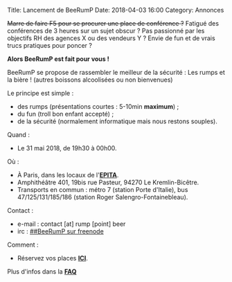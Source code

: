 Title: Lancement de BeeRumP
Date: 2018-04-03 16:00
Category: Annonces

<del>Marre de faire F5 pour se procurer une place de conférence ?</del> Fatigué des conférences de 3 heures sur un sujet obscur ? Pas passionné par les objectifs RH des agences X ou des vendeurs Y ? Envie de fun et de vrais trucs pratiques pour poncer ?

**Alors BeeRumP est fait pour vous !**

BeeRumP se propose de rassembler le meilleur de la sécurité : Les rumps et la bière ! (autres boissons alcoolisées ou non bienvenues)

Le principe est simple :

* des rumps (présentations courtes : 5-10min **maximum**) ;
* du fun (troll bon enfant accepté) ;
* de la sécurité (normalement informatique mais nous restons souples).

Quand :

* Le 31 mai 2018, de 19h30 à 00h00.

Où :

* À Paris, dans les locaux de l'**[EPITA](http://www.epita.fr "lien vers le site internet de l'EPITA")**.
* Amphithéâtre 401, 19bis rue Pasteur, 94270 Le Kremlin-Bicêtre.
* Transports en commun : métro 7 (station Porte d'Italie), bus 47/125/131/185/186 (station Roger Salengro-Fontainebleau).

Contact :

* e-mail : contact [at] rump [point] beer
* irc : [##BeeRumP sur freenode](irc://chat.freenode.net:6667/%23beerump "URL vers le chan IRC de BeeRumP")


Comment :

* Réservez vos places **[ICI](https://www.helloasso.com/associations/beerump/evenements/beerump-2018 "lien de réservation des places")**.

Plus d'infos dans la **[FAQ]({filename}/FAQ.md "lien vers la FAQ")**
